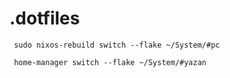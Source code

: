 # .dotfiles

```
 sudo nixos-rebuild switch --flake ~/System/#pc

 home-manager switch --flake ~/System/#yazan
```
